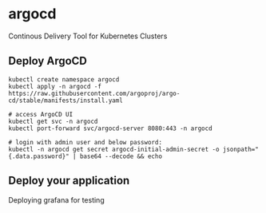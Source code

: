# argocd
Continous Delivery Tool for Kubernetes Clusters

## Deploy ArgoCD
```
kubectl create namespace argocd
kubectl apply -n argocd -f https://raw.githubusercontent.com/argoproj/argo-cd/stable/manifests/install.yaml

# access ArgoCD UI
kubectl get svc -n argocd
kubectl port-forward svc/argocd-server 8080:443 -n argocd

# login with admin user and below password:
kubectl -n argocd get secret argocd-initial-admin-secret -o jsonpath="{.data.password}" | base64 --decode && echo
```

## Deploy your application
Deploying grafana for testing


